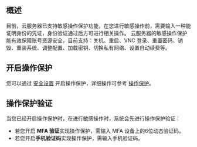 ## 概述
目前，云服务器已支持敏感操作保护功能，在您进行敏感操作前，需要输入一种能证明身份的凭证，身份验证通过后方可进行相关操作。
云服务器的敏感操作保护能有效保障账号资源安全，目前支持：关机、重启、VNC 登录、重置密码、销毁、重装系统、调整配置、加载密钥、切换私有网络、设置自动续费等。

## 开启操作保护
您可以通过 [安全设置](https://console.cloud.tencent.com/developer/security) 开启操作保护，详细操作可参考 [操作保护](https://cloud.tencent.com/document/product/378/10740)。

## 操作保护验证
当您已经开启操作保护时，在进行敏感操作时，系统会先进行操作保护验证：
- 若您开启 **MFA 验证**实现操作保护，需输入 MFA 设备上的6位动态验证码。
- 若您开启**手机验证码**实现操作保护，需输入手机验证码。
